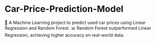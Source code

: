 # Car-Price-Prediction-Model
🚗 A Machine Learning project to predict used car prices using Linear Regression and Random Forest. 📊 Random Forest outperformed Linear Regression, achieving higher accuracy on real-world data.
